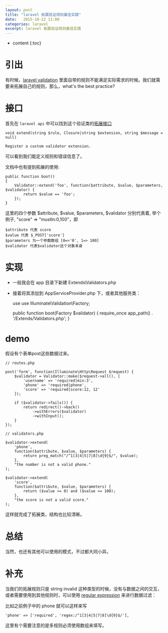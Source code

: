 ```yaml
---
layout: post
title: "laravel 拓展验证规则最佳实践"
date:   2015-10-22 11:00
categories: laravel
excerpt: laravel 拓展验证规则最佳实践
---
```


* content
{:toc}

# 引出

有时候，[laravel validation](http://laravel.com/docs/5.1/validation) 里面自带的规则不能满足实际需求的时候。我们就需要来拓展自己的规则，那么，what's the best practice?

# 接口

首先在 `laravel api` 中可以找到这个验证类的[拓展接口](http://laravel.com/api/5.1/Illuminate/Contracts/Validation/Factory.html#method_extend)

    void extend(string $rule, Closure|string $extension, string $message = null)

    Register a custom validator extension.

可以看到我们能定义规则和错误信息了。

文档中也有提到拓展的使用:

    public function boot()
    {
        Validator::extend('foo', function($attribute, $value, $parameters, $validator) {
            return $value == 'foo';
        });
    }

这里的四个参数 $attribute, $value, $parameters, $validator 分别代表着,
举个例子, "score" => "mustIn:0,100"，即

    $attribute 代表 score
    $value 代表 $_POST['score']
    $parameters 为一个参数数组 [0=>'0', 1=> 100]
    $validator 代表$validator这个对象本身

# 实现

* 一般我会在 app 目录下新建 Extends\Validators.php
* 接着将其添加到 AppServiceProvider.php 下，或者其他服务类：


    use use Illuminate\Validation\Factory;

    public function boot(Factory $validator)
    {
        require_once app_path() . '/Extends/Validators.php';
    }

# demo

假设有个表单post这些数据过来。

    // routes.php

    post('form', function(Illuminate\Http\Request $request) {
        $validator = Validator::make($request->all(), [
            'username' => 'required|min:3',
            'phone' => 'required|phone',
            'score' => 'required|score:12, 12'
        ]);

        if ($validator->fails()) {
            return redirect()->back()
                ->withErrors($validator)
                ->withInput();
        }
    });

    // validators.php

    $validator->extend(
        'phone',
        function($attribute, $value, $parameters) {
            return preg_match("/^1[3|4|5|7|8]\d{9}$/", $value);
        },
        "the number is not a valid phone."
    );

    $validator->extend(
        'score',
        function($attribute, $value, $parameters) {
            return ($value >= 0) and ($value <= 100);
        },
        "the score is not a valid score."
    );

这样就完成了拓展类，结构也比较清晰。

# 总结

当然，也还有其他可以使用的模式，不过都大同小异。

# 补充

当我们的拓展规则只是 string invalid 这种类型的时候，没有与数据之间的交互，或者需要使用到其他规则时，可以使用 [regular expression](http://laravel.com/docs/5.1/validation#rule-regex) 来进行数据过滤：

比如之前例子中的 phone 就可以这样来写

    'phone' => ['required', 'regex:/^1[3|4|5|7|8]\d{9}$/'],

这里有个需要注意的是多规则必须使用数组来填写。
